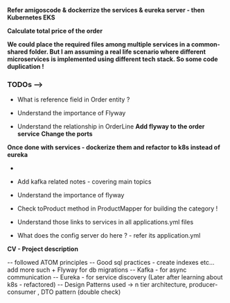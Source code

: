 **Refer amigoscode & dockerrize the services & eureka server - then Kubernetes EKS**

**Calculate total price of the order**


**We could place the required files among multiple services in a common-shared folder. But I am assuming a real life scenario where different microservices is implemented using different tech stack. So some code duplication !**

### TODOs -->
* What is reference field in Order entity ?

* Understand the importance of Flyway
* Understand the relationship in OrderLine
**Add flyway to the order service**
**Change the ports**

**Once done with services - dockerize them and refactor to k8s instead of eureka**

*
* Add kafka related notes - covering main topics
* Understand the importance of flyway
* Check toProduct method in ProductMapper for building the category !
* Understand those links to services in all applications.yml files

* What does the config server do here ? - refer its application.yml

**CV - Project description**

-- followed ATOM principles
-- Good sql practices - create indexes etc... add more such + Flyway for db migrations
-- Kafka - for async communication
-- Eureka - for service discovery (Later after learning about k8s - refactored)
-- Design Patterns used -> n tier architecture, producer-consumer , DTO pattern (double check)